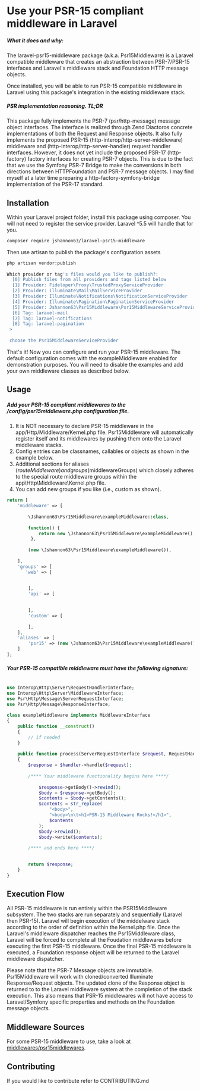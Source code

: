 


# Use your PSR-15 compliant middleware in Laravel

##### What it does and why:
The laravel-psr15-middleware package (a.k.a. Psr15Middleware) is a Laravel 
compatible middleware that creates an abstraction between PSR-7/PSR-15 
interfaces and Laravel's middleware stack and Foundation HTTP message objects.
  
Once installed, you will be able to run PSR-15 compatible middleware in Laravel
using this package's integration in the existing middleware stack.
  
##### PSR implementation reasoning. TL;DR
This package fully implements the PSR-7 (psr/http-message) message object interfaces. 
The interface is realized through Zend Diactoros concrete implementations of both the 
Request and Response objects. It also fully implements the proposed PSR-15 
(http-interop/http-server-middleware) middleware and (http-interop/http-server-handler) 
request handler interfaces. However, it does not yet include the proposed PSR-17 
(http-factory) factory interfaces for creating PSR-7 objects. This is due to the fact 
that we use the Symfony PSR-7 Bridge to make the conversions in both directions between 
HTTPFoundation and PSR-7 message objects. I may find myself at a later time preparing 
a http-factory-symfony-bridge implementation of the PSR-17 standard.
  
## Installation
Within your Laravel project folder, install this package using composer. You will not 
need to register the service provider. Laravel ^5.5 will handle that for you.
```bash
composer require jshannon63/laravel-psr15-middleware  
```
Then use artisan to publish the package's configuration assets
```bash
php artisan vendor:publish
  
Which provider or tag's files would you like to publish?:
  [0] Publish files from all providers and tags listed below
  [1] Provider: Fideloper\Proxy\TrustedProxyServiceProvider
  [2] Provider: Illuminate\Mail\MailServiceProvider
  [3] Provider: Illuminate\Notifications\NotificationServiceProvider
  [4] Provider: Illuminate\Pagination\PaginationServiceProvider
  [5] Provider: Jshannon63\Psr15Middleware\Psr15MiddlewareServiceProvider
  [6] Tag: laravel-mail
  [7] Tag: laravel-notifications
  [8] Tag: laravel-pagination
 >
 
 choose the Psr15MiddlewareServiceProvider
```
That's it! Now you can configure and run your PSR-15 middleware. The default configuration comes with
the exampleMiddleware enabled for demonstration purposes. You will need to disable the examples and 
add your own middleware classes as described below.
## Usage

##### Add your PSR-15 compliant middlewares to the /config/psr15middleware.php configuration file.
1. It is NOT necessary to declare PSR-15 middleware in the app/Http/Middleware/Kernel.php file. 
Psr15Middleware will automatically register itself and its middlewares by pushing them onto the Laravel 
middleware stacks.
2. Config entries can be classnames, callables or objects as shown in the example below.
3. Additional sections for aliases ($routeMiddleware) and groups ($middlewareGroups) which closely
adheres to the special route middleware groups within the app\Http\Middleware\Kernel.php file.
4. You can add new groups if you like (i.e., custom as shown).
```php
return [
    'middleware' => [
      
        \Jshannon63\Psr15Middleware\exampleMiddleware::class,
  
        function() {
            return new \Jshannon63\Psr15Middleware\exampleMiddleware();
         },
           
        (new \Jshannon63\Psr15Middleware\exampleMiddleware()),
    
    ],
    'groups' => [
       'web' => [
  

        ],
        'api' => [
  

        ],
        'custom' => [
  
        ],
    ],
    'aliases' => [
        'psr15' => (new \Jshannon63\Psr15Middleware\exampleMiddleware())
    ]
];

```
##### Your PSR-15 compatible middleware must have the following signature:
```php

use Interop\Http\Server\RequestHandlerInterface;
use Interop\Http\Server\MiddlewareInterface;
use Psr\Http\Message\ServerRequestInterface;
use Psr\Http\Message\ResponseInterface;
  
class exampleMiddleware implements MiddlewareInterface
{
    public function __construct()
    {
        // if needed
    }
  
    public function process(ServerRequestInterface $request, RequestHandlerInterface $handler): ResponseInterface
    {
        $response = $handler->handle($request);
  
        /**** Your middleware functionality begins here ****/
        
            $response->getBody()->rewind();
            $body = $response->getBody();
            $contents = $body->getContents();
            $contents = str_replace(
                "<body>",
                "<body>\n\t<h1>PSR-15 Middleware Rocks!</h1>",
                $contents
            );
            $body->rewind();
            $body->write($contents);
        
        /**** and ends here ****/

  
        return $response;
    }
}

```

## Execution Flow
  
All PSR-15 middleware is run entirely within the PSR15Middleware subsystem. The two 
stacks are run separately and sequentially (Laravel then PSR-15). Laravel will begin 
execution of the middelware stack according to the order of definition within the 
Kernel.php file. Once the Laravel's middleware dispatcher reaches the Psr15Middleware 
class, Laravel will be forced to complete all the Foudation middlewares before 
executing the first PSR-15 middleware. Once the final PSR-15 middleware is executed, 
a Foundation response object will be returned to the Laravel middleware dispatcher.
  
Please note that the PSR-7 Message objects are immutable. Psr15Middleware will work
with cloned/converted Illuminate Response/Request objects. The updated clone of the 
Response object is returned to to the Laravel middleware system at the completion of 
the stack execution. This also means that PSR-15 middlewares will not have access to 
Laravel/Symfony specific properties and methods on the Foundation message objects.
  
## Middleware Sources

For some PSR-15 middleware to use, take a look at [middlewares/psr15middlewares](https://github.com/middlewares/psr15-middlewares).
  
## Contributing

If you would like to contribute refer to CONTRIBUTING.md